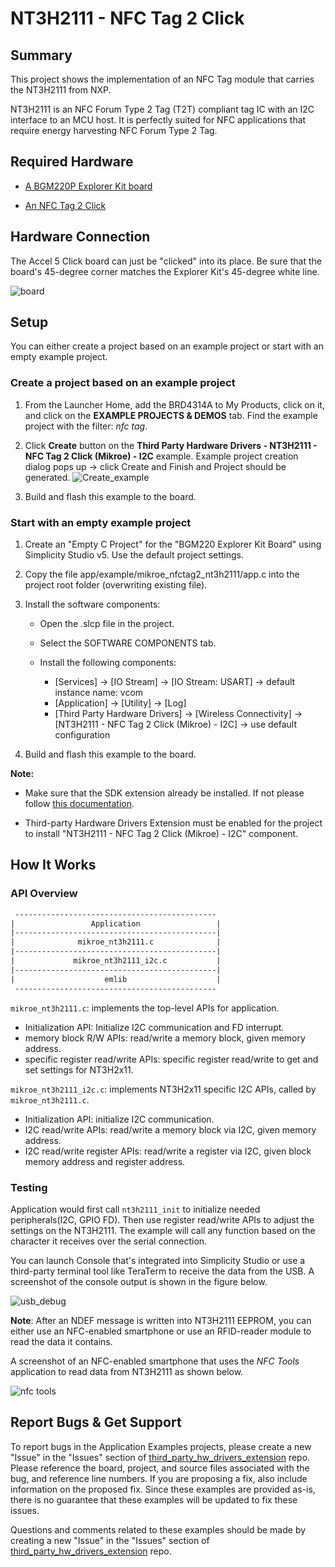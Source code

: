 # NT3H2111 - NFC Tag 2 Click #

## Summary ##

This project shows the implementation of an NFC Tag module that carries the NT3H2111 from NXP.

NT3H2111 is an NFC Forum Type 2 Tag (T2T) compliant tag IC with an I2C interface to an MCU host. It is perfectly suited for NFC applications that require energy harvesting NFC Forum Type 2 Tag.

## Required Hardware ##

- [A BGM220P Explorer Kit board](https://www.silabs.com/development-tools/wireless/bluetooth/bgm220-explorer-kit)

- [An NFC Tag 2 Click](https://www.mikroe.com/nfc-tag-2-click)

## Hardware Connection ##

The Accel 5 Click board can just be "clicked" into its place. Be sure that the board's 45-degree corner matches the Explorer Kit's 45-degree white line.

![board](image/hardware_connection.png)

## Setup ##

You can either create a project based on an example project or start with an empty example project.

### Create a project based on an example project ###

1. From the Launcher Home, add the BRD4314A to My Products, click on it, and click on the **EXAMPLE PROJECTS & DEMOS** tab. Find the example project with the filter: *nfc tag*.

2. Click **Create** button on the **Third Party Hardware Drivers - NT3H2111 - NFC Tag 2 Click (Mikroe) - I2C** example. Example project creation dialog pops up -> click Create and Finish and Project should be generated.
![Create_example](image/create_example.png)

3. Build and flash this example to the board.

### Start with an empty example project ###

1. Create an "Empty C Project" for the "BGM220 Explorer Kit Board" using Simplicity Studio v5. Use the default project settings.

2. Copy the file app/example/mikroe_nfctag2_nt3h2111/app.c into the project root folder (overwriting existing file).

3. Install the software components:

    - Open the .slcp file in the project.

    - Select the SOFTWARE COMPONENTS tab.

    - Install the following components:

        - [Services] → [IO Stream] → [IO Stream: USART] → default instance name: vcom
        - [Application] → [Utility] → [Log]
        - [Third Party Hardware Drivers] → [Wireless Connectivity] → [NT3H2111 - NFC Tag 2 Click (Mikroe) - I2C] → use default configuration

4. Build and flash this example to the board.

**Note:**

- Make sure that the SDK extension already be installed. If not please follow [this documentation](https://github.com/SiliconLabs/third_party_hw_drivers_extension/blob/master/README.md).

- Third-party Hardware Drivers Extension must be enabled for the project to install "NT3H2111 - NFC Tag 2 Click (Mikroe) - I2C" component.

## How It Works ##

### API Overview ###

```txt
 ---------------------------------------------
|                 Application                 | 
|---------------------------------------------|
|              mikroe_nt3h2111.c              |
|---------------------------------------------|
|             mikroe_nt3h2111_i2c.c           |
|---------------------------------------------|
|                    emlib                    |
 ---------------------------------------------
```

`mikroe_nt3h2111.c`: implements the top-level APIs for application.

- Initialization API: Initialize I2C communication and FD interrupt.
- memory block R/W APIs: read/write a memory block, given memory address.
- specific register read/write APIs: specific register read/write to get and set settings for NT3H2x11.

`mikroe_nt3h2111_i2c.c`: implements NT3H2x11 specific I2C APIs, called by `mikroe_nt3h2111.c`.

- Initialization API: initialize I2C communication.
- I2C read/write APIs: read/write a memory block via I2C, given memory address.
- I2C read/write register APIs: read/write a register via I2C, given block memory address and register address.

### Testing ###

Application would first call `nt3h2111_init` to initialize needed peripherals(I2C, GPIO FD). Then use register read/write APIs to adjust the settings on the NT3H2111. The example will call any function based on the character it receives over the serial connection.

You can launch Console that's integrated into Simplicity Studio or use a third-party terminal tool like TeraTerm to receive the data from the USB. A screenshot of the console output is shown in the figure below.

![usb_debug](image/log.png "USB Debug Output Data")

**Note**: After an NDEF message is written into NT3H2111 EEPROM, you can either use an NFC-enabled smartphone or use an RFID-reader module to read the data it contains.

A screenshot of an NFC-enabled smartphone that uses the *NFC Tools* application to read data from NT3H2111 as shown below.

![nfc tools](image/nfc_tools.png "USB Debug Output Data")

## Report Bugs & Get Support ##

To report bugs in the Application Examples projects, please create a new "Issue" in the "Issues" section of [third_party_hw_drivers_extension](https://github.com/SiliconLabs/third_party_hw_drivers_extension) repo. Please reference the board, project, and source files associated with the bug, and reference line numbers. If you are proposing a fix, also include information on the proposed fix. Since these examples are provided as-is, there is no guarantee that these examples will be updated to fix these issues.

Questions and comments related to these examples should be made by creating a new "Issue" in the "Issues" section of [third_party_hw_drivers_extension](https://github.com/SiliconLabs/third_party_hw_drivers_extension) repo.
